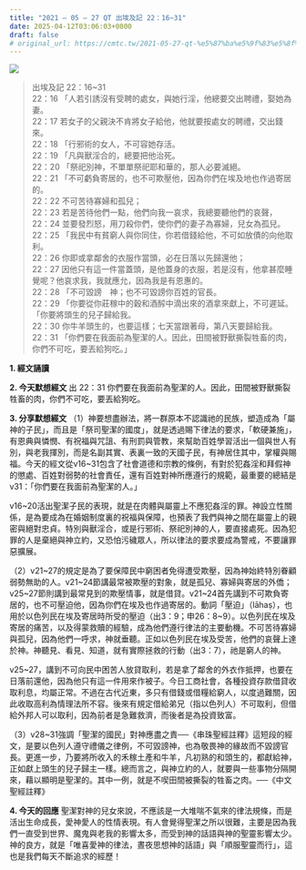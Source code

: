 ```yaml
---
title: "2021 – 05 – 27 QT 出埃及記 22：16~31"
date: 2025-04-12T03:06:03+0800
draft: false
# original_url: https://cmtc.tw/2021-05-27-qt-%e5%87%ba%e5%9f%83%e5%8f%8a%e8%a8%98-22%ef%bc%9a1631
---
```


![](/images/qt.jpg)
> 出埃及記 22：16\~31  
> 22：16 「人若引誘沒有受聘的處女，與她行淫，他總要交出聘禮，娶她為妻。  
> 22：17 若女子的父親決不肯將女子給他，他就要按處女的聘禮，交出錢來。  
> 22：18 「行邪術的女人，不可容她存活。  
> 22：19 「凡與獸淫合的，總要把他治死。  
> 22：20 「祭祀別神，不單單祭祀耶和華的，那人必要滅絕。  
> 22：21 「不可虧負寄居的，也不可欺壓他，因為你們在埃及地也作過寄居的。  
> 22：22 不可苦待寡婦和孤兒；  
> 22：23 若是苦待他們一點，他們向我一哀求，我總要聽他們的哀聲，  
> 22：24 並要發烈怒，用刀殺你們，使你們的妻子為寡婦，兒女為孤兒。  
> 22：25 「我民中有貧窮人與你同住，你若借錢給他，不可如放債的向他取利。  
> 22：26 你即或拿鄰舍的衣服作當頭，必在日落以先歸還他；  
> 22：27 因他只有這一件當蓋頭，是他蓋身的衣服，若是沒有，他拿甚麼睡覺呢？他哀求我，我就應允，因為我是有恩惠的。  
> 22：28 「不可毀謗　神；也不可毀謗你百姓的官長。  
> 22：29 「你要從你莊稼中的穀和酒醡中滴出來的酒拿來獻上，不可遲延。「你要將頭生的兒子歸給我。  
> 22：30 你牛羊頭生的，也要這樣；七天當跟著母，第八天要歸給我。  
> 22：31 「你們要在我面前為聖潔的人。因此，田間被野獸撕裂牲畜的肉，你們不可吃，要丟給狗吃。」

**1. 經文誦讀**

**2.  今天默想經文**
出 22：31 你們要在我面前為聖潔的人。因此，田間被野獸撕裂牲畜的肉，你們不可吃，要丟給狗吃。

**3. 分享默想經文**
（1）神要想盡辦法，將一群原本不認識祂的民族，塑造成為「屬神的子民」，而且是「祭司聖潔的國度」，就是透過賜下律法的要求，「軟硬兼施」，有恩典與憐憫、有祝福與咒詛、有刑罰與管教，來幫助百姓學習活出一個與世人有別，與老我揮別，而是名副其實、表裏一致的天國子民，有神居住其中，掌權與賜福。今天的經文從v16\~31包含了社會道德和宗教的條例，有對於犯姦淫和拜假神的懲處、百姓對弱勢的社會責任，還有百姓對神所應遵行的規範，最重要的總結是v31：「你們要在我面前為聖潔的人。」

v16\~20活出聖潔子民的表現，就是在肉體與屬靈上不應犯姦淫的罪。神設立性關係，是為要成為在婚姻制度裏的祝福與保障，也預表了我們與神之間在屬靈上的親密與絕對忠貞。特別與獸淫合，或是行邪術、祭祀別神的人，要直接處死。因為犯罪的人是棄絕與神立約，又恐怕污穢眾人，所以律法的要求要成為警戒，不要讓罪惡擴展。

（2）v21\~27的規定是為了要保障民中窮困者免得遭受欺壓，因為神始終特別眷顧弱勢無助的人。v21\~24節講最常被欺壓的對象，就是孤兒、寡婦與寄居的外僑；v25\~27節則講到最常見到的欺壓情事，就是借貸。v21\~24首先講到不可欺負寄居的，也不可壓迫他，因為你們在埃及也作過寄居的。動詞「壓迫」（lāhaṣ），也用於以色列民在埃及寄居時所受的壓迫（出3：9；申26：8\~9）。以色列民在埃及寄居的痛苦，以及得蒙救贖的經驗，成為他們遵行律法的主要動機。不可苦待寡婦與孤兒，因為他們一呼求，神就垂聽。正如以色列民在埃及受苦，他們的哀聲上達於神。神聽見、看見、知道，就有實際拯救的行動（出3：7），祂是窮人的神。

v25\~27，講到不可向民中困苦人放貸取利，若是拿了鄰舍的外衣作抵押，也要在日落前還他，因為他只有這一件用來作被子。今日工商社會，各種投資存款借貸收取利息，均屬正常。不過在古代近東，多只有借錢或借糧給窮人，以度過難關，因此收取高利為情理法所不容。後來有規定借給弟兄（指以色列人）不可取利，但借給外邦人可以取利，因為前者是急難救濟，而後者是為投資致富。

（3）v28\~31強調「聖潔的國民」對神應盡之責──《串珠聖經註釋》這短段的經文，是要以色列人遵守禮儀之律例，不可毀謗神，也為敬畏神的緣故而不毀謗官長。更進一步，乃要將所收入的禾稼土產和牛羊，凡初熟的和頭生的，都獻給神，正如獻上頭生的兒子歸主一樣。總而言之，與神立約的人，就要與一些事物分隔開來，藉以顯明是聖潔的。其中一例，就是不喫田間被撕裂的牲畜之肉。──《中文聖經註釋》

**4. 今天的回應**
聖潔對神的兒女來說，不應該是一大堆喘不氣來的律法規條，而是活出生命成長，愛神愛人的性情表現。有人會覺得聖潔之所以很難，主要是因為我們一直受到世界、魔鬼與老我的影響太多，而受到神的話語與神的聖靈影響太少。神的良方，就是「唯喜愛神的律法，晝夜思想神的話語」與「順服聖靈而行」，這也是我們每天不斷追求的經歷！
